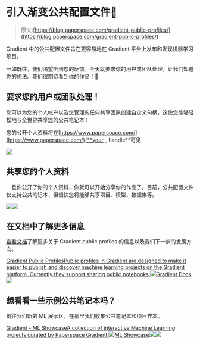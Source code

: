 # 引入渐变公共配置文件📣

> 原文:[https://blog.paperspace.com/gradient-public-profiles/](https://blog.paperspace.com/gradient-public-profiles/)

Gradient 中的公共配置文件旨在更容易地在 Gradient 平台上发布和发现机器学习项目。

一如既往，我们渴望听到您的反馈。今天就要求你的用户或团队处理，让我们知道你的想法。我们很期待看到你的作品！🙌

## 要求您的用户或团队处理！

您可以为您的个人帐户以及您管理的任何共享团队创建自定义句柄。这使您能够轻松地与全世界共享您的公共笔记本！

您的公开个人资料将在[https://www.paperspace.com/](https://www.paperspace.com/){**your _ handle**可见

![](../Images/95d80cbf9f18a264c55b3f0b650ca6d3.png)

## 共享您的个人资料

一旦你公开了你的个人资料，你就可以开始分享你的作品了。目前，公共配置文件仅支持公共笔记本，但很快您将能够共享项目、模型、数据集等。

![](../Images/2a979a4fe8ec9e89011df328234cb565.png)![](../Images/926b416c5afc5f64c23df7092d15e11b.png)

## 在文档中了解更多信息

[查看文档](https://docs.paperspace.com/gradient/public-profiles/gradient-public-profiles)了解更多关于 Gradient public profiles 的信息以及我们下一步的发展方向。

[Gradient Public ProfilesPublic profiles in Gradient are designed to make it easier to publish and discover machine learning projects on the Gradient platform. Currently they support sharing public notebooks.![](../Images/978b75f7fd6953bee4d60d4e29691e50.png)Gradient Docs![](../Images/198f5a89167c8d5545e05a8baef2d5c9.png)](https://docs.paperspace.com/gradient/public-profiles/gradient-public-profiles)

## 想看看一些示例公共笔记本吗？

前往我们新的 ML 展示区，在那里我们收集公共笔记本和项目样本。

[Gradient - ML ShowcaseA collection of interactive Machine Learning projects curated by Paperspace Gradient.![](../Images/d67eec5444413bae6edc989ff166040c.png)ML Showcase![](../Images/1af3ec88982d89254204e06bf30ae2db.png)](https://ml-showcase.paperspace.com/)![](../Images/8128f52c545711899d317a9989b408d4.png)